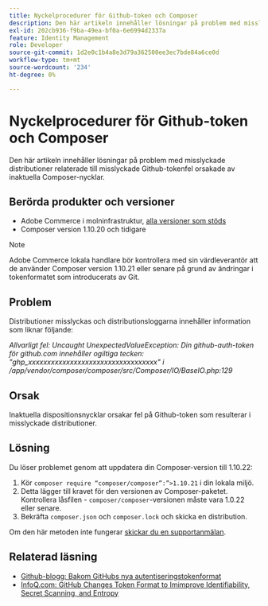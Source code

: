 ```yaml
---
title: Nyckelprocedurer för Github-token och Composer
description: Den här artikeln innehåller lösningar på problem med misslyckade distributioner relaterade till misslyckade Github-tokenfel orsakade av inaktuella Composer-nycklar.
exl-id: 202cb936-f9ba-49ea-bf0a-6e6994d2337a
feature: Identity Management
role: Developer
source-git-commit: 1d2e0c1b4a8e3d79a362500ee3ec7bde84a6ce0d
workflow-type: tm+mt
source-wordcount: '234'
ht-degree: 0%

---
```


# Nyckelprocedurer för Github-token och Composer

Den här artikeln innehåller lösningar på problem med misslyckade distributioner relaterade till misslyckade Github-tokenfel orsakade av inaktuella Composer-nycklar.

## Berörda produkter och versioner

* Adobe Commerce i molninfrastruktur, [alla versioner som stöds](https://magento.com/sites/default/files/magento-software-lifecycle-policy.pdf)
* Composer version 1.10.20 och tidigare

>[!NOTE]
>
>Adobe Commerce lokala handlare bör kontrollera med sin värdleverantör att de använder Composer version 1.10.21 eller senare på grund av ändringar i tokenformatet som introducerats av Git.

## Problem

Distributioner misslyckas och distributionsloggarna innehåller information som liknar följande:

*Allvarligt fel: Uncaught UnexpectedValueException: Din github-auth-token för github.com innehåller ogiltiga tecken: &quot;ghp_xxxxxxxxxxxxxxxxxxxxxxxxxxxxxxxxxx&quot; i /app/vendor/composer/composer/src/Composer/IO/BaseIO.php:129*

## Orsak

Inaktuella dispositionsnycklar orsakar fel på Github-token som resulterar i misslyckade distributioner.

## Lösning

Du löser problemet genom att uppdatera din Composer-version till 1.10.22:

1. Kör `composer require “composer/composer”:”>1.10.21` i din lokala miljö.
1. Detta lägger till kravet för den versionen av Composer-paketet. Kontrollera låsfilen - `composer/composer`-versionen måste vara 1.0.22 eller senare.
1. Bekräfta `composer.json` och `composer.lock` och skicka en distribution.

Om den här metoden inte fungerar [skickar du en supportanmälan](/help/help-center-guide/help-center/magento-help-center-user-guide.md#submit-ticket).

## Relaterad läsning

* [Github-blogg: Bakom GitHubs nya autentiseringstokenformat](https://github.blog/2021-04-05-behind-githubs-new-authentication-token-formats/)
* [InfoQ.com: GitHub Changes Token Format to Imimprove Identifiability, Secret Scanning, and Entropy](https://www.infoq.com/news/2021/04/github-new-token-format/)
